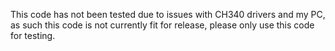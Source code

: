 This code has not been tested due to issues with CH340 drivers and my PC, as such this code is not currently fit for release, please only use this code for testing.
